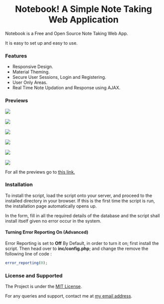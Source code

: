 # <div align='center'>Notebook! A Simple Note Taking Web Application</div>

Notebook is a Free and Open Source Note Taking Web App.

It is easy to set up and easy to use.

### Features

<ul>
  <li>Responsive Design.</li>
  <li>Material Theming.</li>
  <li>Secure User Sessions, Login and Registering.</li>
  <li>User Only Areas.</li>
  <li>Real Time Note Updation and Response using AJAX.</li>
</ul>

### Previews

<img src="https://i.imgur.com/Y8GNozz.png" style="max-width: 100%; max-height: 70%;">
<br><br>
<img src="https://i.imgur.com/eIpGR1J.png" style="max-width: 100%; max-height: 70%;">
<br><br>
<img src="https://i.imgur.com/oNUHyYi.png" style="max-width: 100%; max-height: 70%;">
<br><br>
<img src="https://i.imgur.com/G1vcUga.png" style="max-width: 100%; max-height: 70%;">
<br><br>
<img src="https://i.imgur.com/G1vcUga.png" style="max-width: 100%; max-height: 70%;">
<br><br>
<img src="https://i.imgur.com/v7x2GIG.png" style="max-width: 100%; max-height: 70%;">

For all the previews go to <a href='https://imgur.com/a/8AQP18D' target='_blank'>this link.</a>

### Installation

To install the script, load the script onto your server, and proceed to the installed directory in your browser. If this is the first time the script is run, the installation page automatically opens up.

  In the form, fill in all the required details of the database and the script shall install itself given no error occur in the system.
  
#### Turning Error Reporting On (Advanced)

Error Reporting is set to <b>Off</b> By Default, in order to turn it on; first install the script. Then head over to <strong>inc/config.php</strong>; and change the remove the following line of code :

```php
error_reporting(0);
```

### License and Supported

The Project is under the <a href='https://github.com/deve-sh/Notebook/blob/master/LICENSE' target="_blank">MIT License</a>.

For any queries and support, contact me at <a href='mailto:devesh2027@gmail.com' target='_blank'>my email address</a>.
